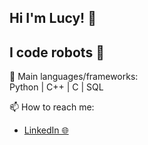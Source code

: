 ## Hi I'm Lucy! 💓 
## I code robots 🤖

🌱 Main languages/frameworks: <br/>
Python | C++ | C | SQL <br/>

📫 How to reach me: <br/> 
- [LinkedIn 🌐](https://www.linkedin.com/in/lucy-zhu-zihui/)
